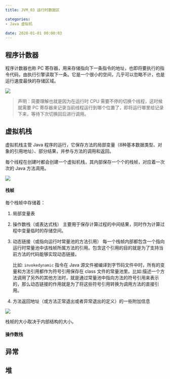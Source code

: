 ```yaml
---
title: JVM_03 运行时数据区

categories:
- Java 虚拟机

date: 2020-01-01 00:00:03
---
```


## 程序计数器
程序计数器也称 PC 寄存器，用来存储指向下一条指令的地址，也即将要执行的指令代码，由执行引擎读取下一条。它是一个很小的空间，几乎可以忽略不计，也是运行速度最快的存储区域。

![](https://img-blog.csdnimg.cn/20200526220317683.png?x-oss-process=image/watermark,type_ZmFuZ3poZW5naGVpdGk,shadow_10,text_aHR0cHM6Ly9ibG9nLmNzZG4ubmV0L3hpbmNlbjk=,size_16,color_FFFFFF,t_70#pic_center)

> 声明：简要理解也就是因为在运行时 CPU 需要不停的切换个线程，这时候就需要 PC 寄存器来记录当前线程运行到哪个位置了，即将运行哪里给记录下来，等待下次切换回后进行调用。

## 虚拟机栈
虚拟机栈主管 Java 程序的运行，它保存方法的局部变量（8种基本数据类型、对象的引用地址）、部分结果，并参与方法的调用和返回。

毎个线程在创建吋都会创建一个虚拟机栈，其内部保存一个个的栈帧，对应着一次次的 Java 方法凋用。

![](https://imgconvert.csdnimg.cn/aHR0cHM6Ly9jZG4uanNkZWxpdnIubmV0L2doLzEzOTI1MTcxMzgvaW1nUmVwb3NpdG9yeUBtYXN0ZXIvaW1hZ2UtMjAyMDA1MDMyMzUzMDQzNDUucG5n?x-oss-process=image/format,png)

#### 栈帧
毎个栈帧中存储着：
1. 局部变量表
1. 操作数栈（或表达式栈）
    主要用于保存计算过程的中间结果，同时作为计算过程中变量临时的存储空间。
1. 动态链接（或指向运行吋常量池的方法引用）
    每一个栈帧内部都包含一个指向运行时常量池中该栈帧所属方法的引用。包含这个引用的目的就是为了支持当前方法的代码能够实现动态链接。
    
    比如: `invokedynamic` 指令在 Java 源文件被编译到字节码文件中时，所有的变量和方法引用都作为符号引用保存在 class 文件的常量池里。比如:描述一个方法调用了另外的其他方法时，就是通过常量池中指向方法的符号引用来表示的，那么动态链接的作用就是为了将这些符号引用转换为调用方法的直接引用。

1. 方法返回地址（或方法正常退出或者异常退出的定义）的一些附加信息

![](https://imgconvert.csdnimg.cn/aHR0cHM6Ly9jZG4uanNkZWxpdnIubmV0L2doLzEzOTI1MTcxMzgvaW1nUmVwb3NpdG9yeUBtYXN0ZXIvaW1hZ2UtMjAyMDA1MDQxNjM2MDI0MzUucG5n?x-oss-process=image/format,png)

栈帧的大小取决于内部结构的大小。

#### 操作数栈


## 异常


## 堆